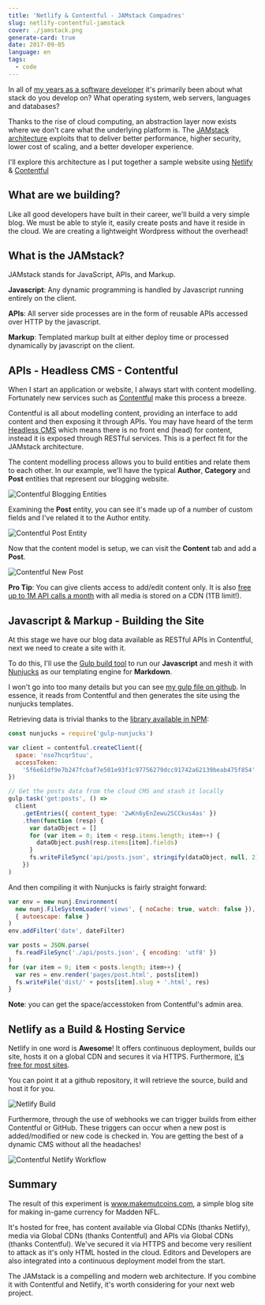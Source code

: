 ```yaml
---
title: 'Netlify & Contentful - JAMstack Compadres'
slug: netlify-contentful-jamstack
cover: ./jamstack.png
generate-card: true
date: 2017-09-05
language: en
tags:
  - code
---
```


In all of [my years as a software developer](/resume) it's primarily been about what stack do you develop on? What operating system, web servers, languages and databases?

Thanks to the rise of cloud computing, an abstraction layer now exists where we don't care what the underlying platform is. The [JAMstack architecture](https://jamstack.org/) exploits that to deliver better performance, higher security, lower cost of scaling, and a better developer experience.

I'll explore this architecture as I put together a sample website using [Netlify](http://www.netlify.com) & [Contentful](https://www.contentful.com)

## What are we building?

Like all good developers have built in their career, we'll build a very simple blog. We must be able to style it, easily create posts and have it reside in the cloud. We are creating a lightweight Wordpress without the overhead!

## What is the JAMstack?

JAMstack stands for JavaScript, APIs, and Markup.

**Javascript**: Any dynamic programming is handled by Javascript running entirely on the client.

**APIs**: All server side processes are in the form of reusable APIs accessed over HTTP by the javascript.

**Markup**: Templated markup built at either deploy time or processed dynamically by javascript on the client.

## APIs - Headless CMS - Contentful

When I start an application or website, I always start with content modelling. Fortunately new services such as [Contentful](https://www.contentful.com/) make this process a breeze.

Contentful is all about modelling content, providing an interface to add content and then exposing it through APIs. You may have heard of the term [Headless CMS](https://www.contentful.com/r/knowledgebase/headless-and-decoupled-cms/) which means there is no front end (head) for content, instead it is exposed through RESTful services. This is a perfect fit for the JAMstack architecture.

The content modelling process allows you to build entities and relate them to each other. In our example, we'll have the typical **Author**, **Category** and **Post** entities that represent our blogging website.

![Contentful Blogging Entities](./contentful-entities.png)

Examining the **Post** entity, you can see it's made up of a number of custom fields and I've related it to the Author entity.

![Contentful Post Entity](./contentful-post.png)

Now that the content model is setup, we can visit the **Content** tab and add a **Post**.

![Contentful New Post](./contentful-new-post.png)

**Pro Tip**: You can give clients access to add/edit content only. It is also [free up to 1M API calls a month](https://www.contentful.com/pricing/) with all media is stored on a CDN (1TB limit!).

## Javascript & Markup - Building the Site

At this stage we have our blog data available as RESTful APIs in Contentful, next we need to create a site with it.

To do this, I'll use the [Gulp build tool](https://gulpjs.com/) to run our **Javascript** and mesh it with [Nunjucks](https://mozilla.github.io/nunjucks/) as our templating engine for **Markdown**.

I won't go into too many details but you can see [my gulp file on github](https://github.com/sjmcculloch/mutcoins/blob/master/gulpfile.js). In essence, it reads from Contentful and then generates the site using the nunjucks templates.

Retrieving data is trivial thanks to the [library available in NPM](https://www.npmjs.com/package/contentful-management):

```javascript
const nunjucks = require('gulp-nunjucks')

var client = contentful.createClient({
  space: 'nso7hcqr5tuu',
  accessToken:
    '5f6e61df9e7b247fcbaf7e501e93f1c97756279dcc91742a62139beab475f854',
})

// Get the posts data from the cloud CMS and stash it locally
gulp.task('get:posts', () =>
  client
    .getEntries({ content_type: '2wKn6yEnZewu2SCCkus4as' })
    .then(function (resp) {
      var dataObject = []
      for (var item = 0; item < resp.items.length; item++) {
        dataObject.push(resp.items[item].fields)
      }
      fs.writeFileSync('api/posts.json', stringify(dataObject, null, 2))
    })
)
```

And then compiling it with Nunjucks is fairly straight forward:

```javascript
var env = new nunj.Environment(
  new nunj.FileSystemLoader('views', { noCache: true, watch: false }),
  { autoescape: false }
)
env.addFilter('date', dateFilter)

var posts = JSON.parse(
  fs.readFileSync('./api/posts.json', { encoding: 'utf8' })
)
for (var item = 0; item < posts.length; item++) {
  var res = env.render('pages/post.html', posts[item])
  fs.writeFile('dist/' + posts[item].slug + '.html', res)
}
```

**Note**: you can get the space/accesstoken from Contentful's admin area.

## Netlify as a Build & Hosting Service

Netlify in one word is **Awesome**! It offers continuous deployment, builds our site, hosts it on a global CDN and secures it via HTTPS. Furthermore, [it's free for most sites](https://www.netlify.com/pricing/).

You can point it at a github repository, it will retrieve the source, build and host it for you.

![Netlify Build](./netlify-build.png)

Furthermore, through the use of webhooks we can trigger builds from either Contentful or GitHub. These triggers can occur when a new post is added/modified or new code is checked in. You are getting the best of a dynamic CMS without all the headaches!

![Contentful Netlify Workflow](./contentful-netlify-workflow.svg)

## Summary

The result of this experiment is www.makemutcoins.com, a simple blog site for making in-game currency for Madden NFL.

It's hosted for free, has content available via Global CDNs (thanks Netlify), media via Global CDNs (thanks Contentful) and APIs via Global CDNs (thanks Contentful). We've secured it via HTTPS and become very resilient to attack as it's only HTML hosted in the cloud. Editors and Developers are also integrated into a continuous deployment model from the start.

The JAMstack is a compelling and modern web architecture. If you combine it with Contentful and Netlify, it's worth considering for your next web project.
